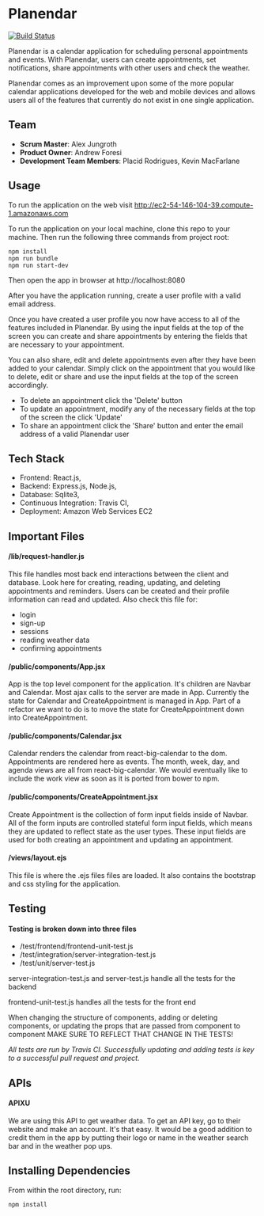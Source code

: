 # Planendar


[![Build Status](https://travis-ci.org/hrr24-TooManyTabs/planendar.svg?branch=master)](https://travis-ci.org/hrr24-TooManyTabs/planendar)

Planendar is a calendar application for scheduling personal appointments and events. With Planendar, users can create appointments, set notifications, share appointments with other users and check the weather.

Planendar comes as an improvement upon some of the more popular calendar applications developed for the web and mobile devices and allows users all of the features that currently do not exist in one single application.

## Team

  - __Scrum Master__: Alex Jungroth
  - __Product Owner__: Andrew Foresi
  - __Development Team Members__: Placid Rodrigues, Kevin MacFarlane


## Usage

To run the application on the web visit http://ec2-54-146-104-39.compute-1.amazonaws.com

To run the application on your local machine, clone this repo to your machine. Then run the following three commands from project root:
```
npm install
npm run bundle
npm run start-dev
```
Then open the app in browser at http://localhost:8080

After you have the application running, create a user profile with a valid email address.

Once you have created a user profile you now have access to all of the features included in Planendar. By using the input fields at the top of the screen you can create and share appointments by entering the fields that are necessary to your appointment.

You can also share, edit and delete appointments even after they have been added to your calendar. Simply click on the appointment that you would like to delete, edit or share and use the input fields at the top of the screen accordingly.
  - To delete an appointment click the 'Delete' button
  - To update an appointment, modify any of the necessary fields at the top of the screen the click 'Update'
  - To share an appointment click the 'Share' button and enter the email address of a valid Planendar user

## Tech Stack

  - Frontend: React.js,
  - Backend: Express.js, Node.js,
  - Database: Sqlite3,
  - Continuous Integration: Travis CI,
  - Deployment: Amazon Web Services EC2

## Important Files

#### /lib/request-handler.js
This file handles most back end interactions between the client and database. Look here for creating, reading, updating, and deleting appointments and reminders. Users can be created and their profile information can read and updated. Also check this file for:
  - login
  - sign-up
  - sessions
  - reading weather data
  - confirming appointments

#### /public/components/App.jsx
App is the top level component for the application. It's children are Navbar and Calendar. Most ajax calls to the server are made in App. Currently the state for Calendar and CreateAppointment is managed in App. Part of a refactor we want to do is to move the state for CreateAppointment down into CreateAppointment.

#### /public/components/Calendar.jsx
Calendar renders the calendar from react-big-calendar to the dom. Appointments are rendered here as events. The month, week, day, and agenda views are all from react-big-calendar. We would eventually like to include the work view as soon as it is ported from bower to npm.

#### /public/components/CreateAppointment.jsx
Create Appointment is the collection of form input fields inside of Navbar. All of the form inputs are controlled stateful form input fields, which means they are updated to reflect state as the user types. These input fields are used for both creating an appointment and updating an appointment.

#### /views/layout.ejs
This file is where the .ejs files files are loaded. It also contains the bootstrap and css styling for the application.

## Testing

#### Testing is broken down into three files
  - /test/frontend/frontend-unit-test.js
  - /test/integration/server-integration-test.js
  - /test/unit/server-test.js

server-integration-test.js and server-test.js handle all the tests for the backend

frontend-unit-test.js handles all the tests for the front end

When changing the structure of components, adding or deleting components, or updating the props that are passed from component to component MAKE SURE TO REFLECT THAT CHANGE IN THE TESTS!

*All tests are run by Travis CI. Successfully updating and adding tests is key to a successful pull request and project.*

## APIs

#### APIXU
We are using this API to get weather data. To get an API key, go to their website and make an account. It's that easy.
It would be a good addition to credit them in the app by putting their logo or name in the weather search bar and in the weather pop ups.

## Installing Dependencies

From within the root directory, run:
```
npm install
```

